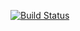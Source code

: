 [![Build Status](https://travis-ci.org/Gizra/garmentbox.png?branch=master)](https://travis-ci.org/Gizra/garmentbox)
